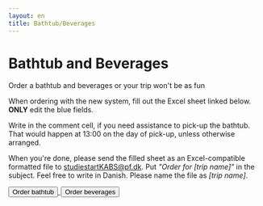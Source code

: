 ```yaml
---
layout: en
title: Bathtub/Beverages
---
```


<h1>Bathtub and Beverages</h1>
<p>Order a bathtub and beverages or your trip won't be as fun</p>

<div id="poster-image-long" style="background-image: url('/static/img/magicTub.jpg');">
</div>

<p>When ordering with the new system, fill out the Excel sheet linked below. <b>ONLY</b> edit the blue fields.</p>
<p>Write in the comment cell, if you need assistance to pick-up the bathtub. That would happen at 13:00 on the day of pick-up, unless otherwise arranged.</p>
<p>When you're done, please send the filled sheet as an Excel-compatible formatted file to <a href="mailto:studiestartKABS@pf.dk?subject=Order for [trip name]">studiestartKABS@pf.dk</a>. Put <i>"Order for [trip name]"</i> in the subject. Feel free to write in Danish. Please name the file as <i>[trip name]</i>.</p>

<a style="text-align: center" href="/en/Order_and_Invoice_Template-ENGLISH.xlsx">
	<button class="applyBtn">
	  Order bathtub
	</button>
</a>


<a style="text-align: center; padding: 2px" href="https://forms.gle/FEG9769vdqG83rJj8">
	<button class="applyBtn"> 
		Order beverages
	</button>
</a>
